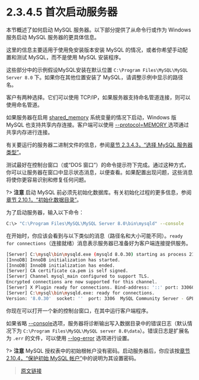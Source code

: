 # 2.3.4.5 首次启动服务器

本节概述了如何启动 MySQL 服务器。以下部分提供了从命令行或作为 Windows 服务启动 MySQL 服务器的更具体信息。

这里的信息主要适用于使用免安装版本安装 MySQL 的情况，或者你希望手动配置和测试 MySQL，而不是使用 MySQL 安装程序。

这些部分中的示例假设MySQL安装在默认位置 `C:\Program Files\MySQL\MySQL Server 8.0` 下。如果你在其他位置安装了 MySQL，请调整示例中显示的路径名。

客户有两种选择。它们可以使用 TCP/IP，如果服务器支持命名管道连接，则可以使用命名管道。

如果服务器在启用 [shared_memory](/5/5.1/5.1.8/server-system-variables) 系统变量的情况下启动，Windows 版 MySQL 也支持共享内存连接。客户端可以使用 [ --protocol=MEMORY ](/4.2/4.2.3/connection-options) 选项通过共享内存进行连接。

有关要运行的服务器二进制文件的信息，参阅[章节 2.3.4.3，“选择 MySQL 服务器类型”](/2/2.3/2.3.4/2.3.4.3/windows-select-server)。

测试最好在控制台窗口（或“DOS 窗口”）的命令提示符下完成。通过这种方式，你可以让服务器在窗口中显示状态消息，以便查看。如果配置出现问题，这些消息将使你更容易识别和修复任何问题。

?> **注意** 启动 MySQL 前必须先初始化数据库。有关初始化过程的更多信息，参阅[章节 2.10.1，“初始化数据目录”](/2/2.10/2.10.1/data-directory-initialization)。

为了启动服务器，输入以下命令：

```bash
C:\> "C:\Program Files\MySQL\MySQL Server 8.0\bin\mysqld" --console
```

在开始时，你应该会看到与以下类似的消息（路径名和大小可能不同）。`ready for connections`（连接就绪）消息表示服务器已准备好为客户端连接提供服务。

```bash
[Server] C:\mysql\bin\mysqld.exe (mysqld 8.0.30) starting as process 21236
[InnoDB] InnoDB initialization has started.
[InnoDB] InnoDB initialization has ended.
[Server] CA certificate ca.pem is self signed.
[Server] Channel mysql_main configured to support TLS. 
Encrypted connections are now supported for this channel.
[Server] X Plugin ready for connections. Bind-address: '::' port: 33060
[Server] C:\mysql\bin\mysqld.exe: ready for connections. 
Version: '8.0.30'  socket: ''  port: 3306  MySQL Community Server - GPL.
```

你现在可以打开一个新的控制台窗口，在其中运行客户端程序。

如果省略 [--console](/5/5.1/5.1.7/server-options)选项，服务器将诊断输出写入数据目录中的错误日志（默认情况下为 `C:\Program Files\MySQL\MySQL server 8.0\data`）。错误日志是扩展名为 `.err` 的文件，可以使用 [--log-error](/5/5.1/5.1.7/server-options) 选项进行设置。

?> **注意** MySQL 授权表中的初始根帐户没有密码。启动服务器后，你应该按[章节 2.10.4，“保护初始 MySQL 帐户”](/2/2.10/2.10.4/default-privileges)中的说明为其设置密码。

> [原文链接](https://dev.mysql.com/doc/refman/8.0/en/windows-server-first-start.html)
